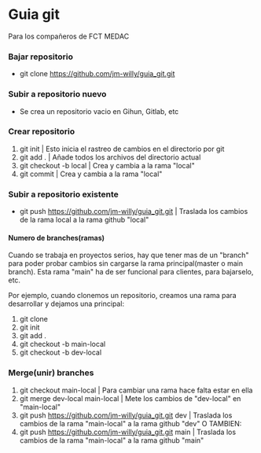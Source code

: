 # Guia git
Para los compañeros de FCT MEDAC

### Bajar repositorio
- git clone https://github.com/jm-willy/guia_git.git

### Subir a repositorio nuevo
- Se crea un repositorio vacio en Gihun, Gitlab, etc

### Crear repositorio
1. git init | Esto inicia el rastreo de cambios en el directorio por git
2. git add . | Añade todos los archivos del directorio actual
3. git checkout -b local | Crea y cambia a la rama "local"
4. git commit  | Crea y cambia a la rama "local"

### Subir a repositorio existente
- git push https://github.com/jm-willy/guia_git.git | Traslada los cambios de la rama local a la rama github "local"

#### Numero de branches(ramas)
Cuando se trabaja en proyectos serios, hay que tener 
mas de un "branch" para poder probar cambios sin cargarse 
la rama principal(master o main branch). Esta rama "main"
ha de ser funcional para clientes, para bajarselo, etc.

Por ejemplo, cuando clonemos un repositorio, creamos
una rama para desarrollar y dejamos una principal:
1. git clone
2. git init
3. git add .
4. git checkout -b main-local
5. git checkout -b dev-local

### Merge(unir) branches
1. git checkout main-local | Para cambiar una rama hace falta estar en ella
2. git merge dev-local main-local | Mete los cambios de "dev-local" en "main-local"
3. git push https://github.com/jm-willy/guia_git.git dev | Traslada los cambios de la rama "main-local" a la rama github "dev" O TAMBIEN:
4. git push https://github.com/jm-willy/guia_git.git main | Traslada los cambios de la rama "main-local" a la rama github "main"




